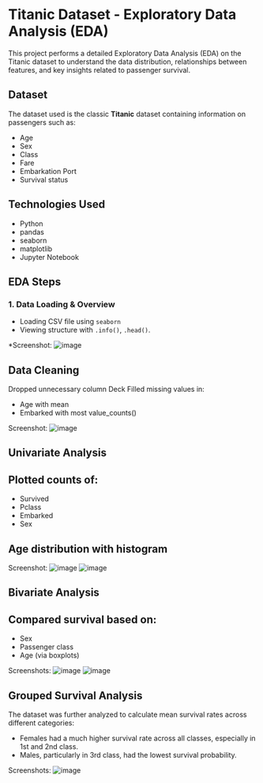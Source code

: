# Titanic Dataset - Exploratory Data Analysis (EDA)

This project performs a detailed Exploratory Data Analysis (EDA) on the Titanic dataset to understand the data distribution, relationships between features, and key insights related to passenger survival.

## Dataset
The dataset used is the classic **Titanic** dataset containing information on passengers such as:
- Age
- Sex
- Class
- Fare
- Embarkation Port
- Survival status

## Technologies Used
- Python 
- pandas
- seaborn
- matplotlib
- Jupyter Notebook

## EDA Steps
### 1. Data Loading & Overview
- Loading CSV file using `seaborn`
- Viewing structure with `.info()`, `.head()`.

*Screenshot:  ![image](https://github.com/user-attachments/assets/9b95633d-ef2f-4d32-bd19-0898eed38bbf)


## Data Cleaning
 Dropped unnecessary column Deck 
 Filled missing values in:
- Age with mean
- Embarked with most value_counts()

Screenshot:
![image](https://github.com/user-attachments/assets/794e4326-93ab-4704-8277-d31895e6c66a)

## Univariate Analysis
## Plotted counts of:
- Survived
- Pclass
- Embarked
- Sex
## Age distribution with histogram

Screenshot:
![image](https://github.com/user-attachments/assets/f05955a5-fc7d-41b4-b64b-ddf304df16fa)
![image](https://github.com/user-attachments/assets/9bdfc439-9dc4-4f8b-b977-57042e1ae26c)


## Bivariate Analysis
## Compared survival based on:
- Sex
- Passenger class
- Age (via boxplots)

Screenshots:
![image](https://github.com/user-attachments/assets/473febef-8025-4ad0-89ef-862faa50a576)
![image](https://github.com/user-attachments/assets/ab58c6f1-7cfc-4410-81d1-a65e8e04d56a)


## Grouped Survival Analysis
The dataset was further analyzed to calculate mean survival rates across different categories:
- Females had a much higher survival rate across all classes, especially in 1st and 2nd class.
- Males, particularly in 3rd class, had the lowest survival probability.

Screenshots:
![image](https://github.com/user-attachments/assets/786eaf09-fd49-42e7-986a-394d10088925)
